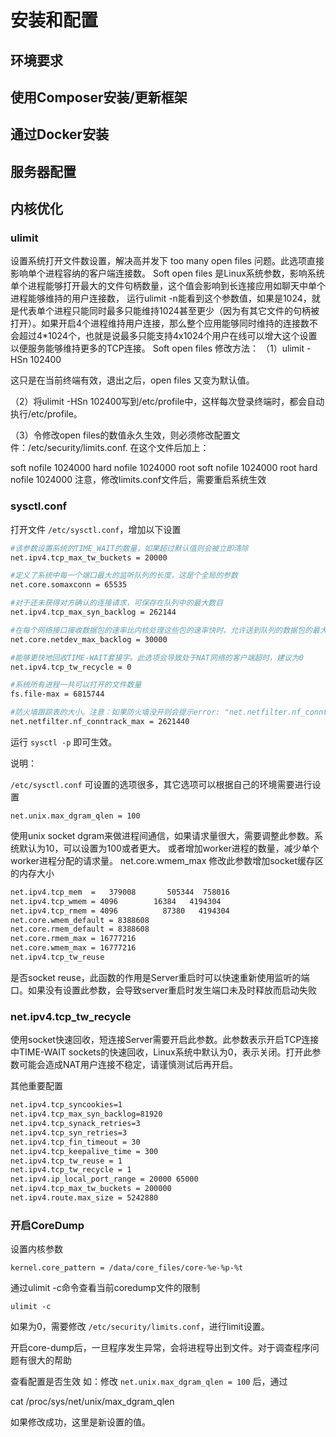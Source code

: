 # 安装和配置

## 环境要求

## 使用Composer安装/更新框架

## 通过Docker安装

## 服务器配置

## 内核优化

### ulimit

设置系统打开文件数设置，解决高并发下 too many open files 问题。此选项直接影响单个进程容纳的客户端连接数。
Soft open files 是Linux系统参数，影响系统单个进程能够打开最大的文件句柄数量，这个值会影响到长连接应用如聊天中单个进程能够维持的用户连接数， 运行ulimit -n能看到这个参数值，如果是1024，就是代表单个进程只能同时最多只能维持1024甚至更少（因为有其它文件的句柄被打开）。如果开启4个进程维持用户连接，那么整个应用能够同时维持的连接数不会超过4*1024个，也就是说最多只能支持4x1024个用户在线可以增大这个设置以便服务能够维持更多的TCP连接。
Soft open files 修改方法：
（1）ulimit -HSn 102400

这只是在当前终端有效，退出之后，open files 又变为默认值。

（2）将ulimit -HSn 102400写到/etc/profile中，这样每次登录终端时，都会自动执行/etc/profile。

（3）令修改open files的数值永久生效，则必须修改配置文件：/etc/security/limits.conf. 在这个文件后加上：

soft nofile 1024000
hard nofile 1024000
root soft nofile 1024000
root hard nofile 1024000
注意，修改limits.conf文件后，需要重启系统生效

### sysctl.conf

打开文件 `/etc/sysctl.conf`，增加以下设置

```bash
#该参数设置系统的TIME_WAIT的数量，如果超过默认值则会被立即清除
net.ipv4.tcp_max_tw_buckets = 20000

#定义了系统中每一个端口最大的监听队列的长度，这是个全局的参数
net.core.somaxconn = 65535

#对于还未获得对方确认的连接请求，可保存在队列中的最大数目
net.ipv4.tcp_max_syn_backlog = 262144

#在每个网络接口接收数据包的速率比内核处理这些包的速率快时，允许送到队列的数据包的最大数目
net.core.netdev_max_backlog = 30000

#能够更快地回收TIME-WAIT套接字。此选项会导致处于NAT网络的客户端超时，建议为0
net.ipv4.tcp_tw_recycle = 0

#系统所有进程一共可以打开的文件数量
fs.file-max = 6815744

#防火墙跟踪表的大小。注意：如果防火墙没开则会提示error: "net.netfilter.nf_conntrack_max" is an unknown key，忽略即可
net.netfilter.nf_conntrack_max = 2621440
```

运行 `sysctl -p` 即可生效。

说明：

`/etc/sysctl.conf` 可设置的选项很多，其它选项可以根据自己的环境需要进行设置

    net.unix.max_dgram_qlen = 100
    
使用unix socket dgram来做进程间通信，如果请求量很大，需要调整此参数。系统默认为10，可以设置为100或者更大。
或者增加worker进程的数量，减少单个worker进程分配的请求量。
net.core.wmem_max
修改此参数增加socket缓存区的内存大小

```bash
net.ipv4.tcp_mem  =   379008       505344  758016
net.ipv4.tcp_wmem = 4096        16384   4194304
net.ipv4.tcp_rmem = 4096          87380   4194304
net.core.wmem_default = 8388608
net.core.rmem_default = 8388608
net.core.rmem_max = 16777216
net.core.wmem_max = 16777216
net.ipv4.tcp_tw_reuse
```

是否socket reuse，此函数的作用是Server重启时可以快速重新使用监听的端口。如果没有设置此参数，会导致server重启时发生端口未及时释放而启动失败

### net.ipv4.tcp_tw_recycle

使用socket快速回收，短连接Server需要开启此参数。此参数表示开启TCP连接中TIME-WAIT sockets的快速回收，Linux系统中默认为0，表示关闭。打开此参数可能会造成NAT用户连接不稳定，请谨慎测试后再开启。

其他重要配置

```bash
net.ipv4.tcp_syncookies=1
net.ipv4.tcp_max_syn_backlog=81920
net.ipv4.tcp_synack_retries=3
net.ipv4.tcp_syn_retries=3
net.ipv4.tcp_fin_timeout = 30
net.ipv4.tcp_keepalive_time = 300
net.ipv4.tcp_tw_reuse = 1
net.ipv4.tcp_tw_recycle = 1
net.ipv4.ip_local_port_range = 20000 65000
net.ipv4.tcp_max_tw_buckets = 200000
net.ipv4.route.max_size = 5242880
```

### 开启CoreDump

设置内核参数

    kernel.core_pattern = /data/core_files/core-%e-%p-%t
通过ulimit -c命令查看当前coredump文件的限制

`ulimit -c`

如果为0，需要修改 `/etc/security/limits.conf`，进行limit设置。

开启core-dump后，一旦程序发生异常，会将进程导出到文件。对于调查程序问题有很大的帮助

查看配置是否生效
如：修改 `net.unix.max_dgram_qlen = 100` 后，通过

cat /proc/sys/net/unix/max_dgram_qlen

如果修改成功，这里是新设置的值。